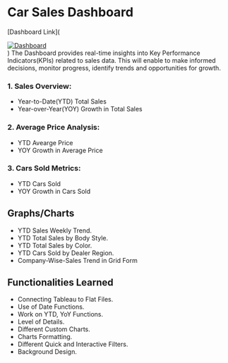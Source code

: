# Car Sales Dashboard
[Dashboard Link](<div class='tableauPlaceholder' id='viz1720633849294' style='position: relative'><noscript><a href='#'><img alt='Dashboard ' src='https:&#47;&#47;public.tableau.com&#47;static&#47;images&#47;Pr&#47;ProjectCarSales&#47;Dashboard&#47;1_rss.png' style='border: none' /></a></noscript><object class='tableauViz'  style='display:none;'><param name='host_url' value='https%3A%2F%2Fpublic.tableau.com%2F' /> <param name='embed_code_version' value='3' /> <param name='site_root' value='' /><param name='name' value='ProjectCarSales&#47;Dashboard' /><param name='tabs' value='no' /><param name='toolbar' value='yes' /><param name='static_image' value='https:&#47;&#47;public.tableau.com&#47;static&#47;images&#47;Pr&#47;ProjectCarSales&#47;Dashboard&#47;1.png' /> <param name='animate_transition' value='yes' /><param name='display_static_image' value='yes' /><param name='display_spinner' value='yes' /><param name='display_overlay' value='yes' /><param name='display_count' value='yes' /><param name='language' value='en-US' /></object></div>                <script type='text/javascript'>                    var divElement = document.getElementById('viz1720633849294');                    var vizElement = divElement.getElementsByTagName('object')[0];                    if ( divElement.offsetWidth > 800 ) { vizElement.style.width='1600px';vizElement.style.height='927px';} else if ( divElement.offsetWidth > 500 ) { vizElement.style.width='1600px';vizElement.style.height='927px';} else { vizElement.style.width='100%';vizElement.style.height='2927px';}                     var scriptElement = document.createElement('script');                    scriptElement.src = 'https://public.tableau.com/javascripts/api/viz_v1.js';                    vizElement.parentNode.insertBefore(scriptElement, vizElement);                </script>)
The Dashboard provides real-time insights into Key Performance Indicators(KPIs) related to sales data. This will enable to make informed decisions, monitor progress, identify trends and opportunities for growth.

### 1. Sales Overview:
* Year-to-Date(YTD) Total Sales
* Year-over-Year(YOY) Growth in Total Sales

### 2. Average Price Analysis:
* YTD Avearge Price
* YOY Growth in Average Price

### 3. Cars Sold Metrics:
* YTD Cars Sold
* YOY Growth in Cars Sold

## Graphs/Charts
* YTD Sales Weekly Trend.
* YTD Total Sales by Body Style.
* YTD Total Sales by Color.
* YTD Cars Sold by Dealer Region.
* Company-Wise-Sales Trend in Grid Form

## Functionalities Learned
* Connecting Tableau to Flat Files.
* Use of Date Functions.
* Work on YTD, YoY Functions.
* Level of Details.
* Different Custom Charts.
* Charts Formatting.
* Different Quick and Interactive Filters.
* Background Design.
